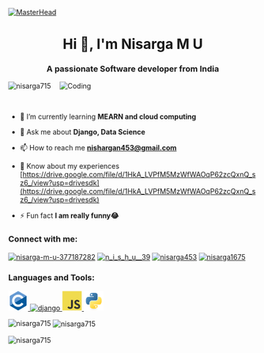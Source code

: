 [![MasterHead](https://media.tenor.com/h2HawEaza-IAAAAC/web-development-web.gif)](https://rishavchanda.io)


<h1 align="center">Hi 👋, I'm Nisarga M U</h1>
<h3 align="center">A passionate Software developer from India</h3>
<img align="right" alt="Coding" width="400" src="https://res.cloudinary.com/practicaldev/image/fetch/s--O0u1bNHs--/c_limit%2Cf_auto%2Cfl_progressive%2Cq_66%2Cw_880/https://miro.medium.com/max/1400/0*PXf5ge7QCN9Ga_CL.gif">

<p align="left"> <img src="https://komarev.com/ghpvc/?username=nisarga715&label=Profile%20views&color=0e75b6&style=flat" alt="nisarga715" /> </p>

<p align="left"> <a href="https://twitter.com/" target="blank"><img src="https://img.shields.io/twitter/follow/?logo=twitter&style=for-the-badge" alt="" /></a> </p>

- 🌱 I’m currently learning **MEARN and cloud computing**

- 💬 Ask me about **Django, Data Science**

- 📫 How to reach me **nishargan453@gmail.com**

- 📄 Know about my experiences [https://drive.google.com/file/d/1HkA_LVPfM5MzWfWAOqP62zcQxnQ_sz6_/view?usp=drivesdk](https://drive.google.com/file/d/1HkA_LVPfM5MzWfWAOqP62zcQxnQ_sz6_/view?usp=drivesdk)

- ⚡ Fun fact **I am really funny😂**

<h3 align="left">Connect with me:</h3>
<p align="left">
<a href="https://linkedin.com/in/nisarga-m-u-377187282" target="blank"><img align="center" src="https://raw.githubusercontent.com/rahuldkjain/github-profile-readme-generator/master/src/images/icons/Social/linked-in-alt.svg" alt="nisarga-m-u-377187282" height="30" width="40" /></a>
<a href="https://instagram.com/n_i_s_h_u__39" target="blank"><img align="center" src="https://raw.githubusercontent.com/rahuldkjain/github-profile-readme-generator/master/src/images/icons/Social/instagram.svg" alt="n_i_s_h_u__39" height="30" width="40" /></a>
<a href="https://www.hackerrank.com/nisarga453" target="blank"><img align="center" src="https://raw.githubusercontent.com/rahuldkjain/github-profile-readme-generator/master/src/images/icons/Social/hackerrank.svg" alt="nisarga453" height="30" width="40" /></a>
<a href="https://www.leetcode.com/nisarga1675" target="blank"><img align="center" src="https://raw.githubusercontent.com/rahuldkjain/github-profile-readme-generator/master/src/images/icons/Social/leet-code.svg" alt="nisarga1675" height="30" width="40" /></a>
</p>

<h3 align="left">Languages and Tools:</h3>
<p align="left"> <a href="https://www.cprogramming.com/" target="_blank" rel="noreferrer"> <img src="https://raw.githubusercontent.com/devicons/devicon/master/icons/c/c-original.svg" alt="c" width="40" height="40"/> </a> <a href="https://www.djangoproject.com/" target="_blank" rel="noreferrer"> <img src="https://cdn.worldvectorlogo.com/logos/django.svg" alt="django" width="40" height="40"/> </a> <a href="https://developer.mozilla.org/en-US/docs/Web/JavaScript" target="_blank" rel="noreferrer"> <img src="https://raw.githubusercontent.com/devicons/devicon/master/icons/javascript/javascript-original.svg" alt="javascript" width="40" height="40"/> </a> <a href="https://www.python.org" target="_blank" rel="noreferrer"> <img src="https://raw.githubusercontent.com/devicons/devicon/master/icons/python/python-original.svg" alt="python" width="40" height="40"/> </a> </p>

<p><img align="left" src="https://github-readme-stats.vercel.app/api/top-langs?username=nisarga715&show_icons=true&locale=en&layout=compact" alt="nisarga715" /></p>

<p>&nbsp;<img align="center" src="https://github-readme-stats.vercel.app/api?username=nisarga715&show_icons=true&locale=en" alt="nisarga715" /></p>

<p><img align="center" src="https://github-readme-streak-stats.herokuapp.com/?user=nisarga715&" alt="nisarga715" /></p>
